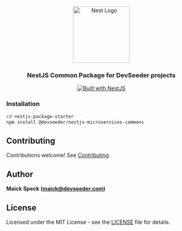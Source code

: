 <h1 align="center"></h1>

<div align="center">
  <a href="http://nestjs.com/" target="_blank">
    <img src="https://nestjs.com/img/logo_text.svg" width="150" alt="Nest Logo" />
  </a>
</div>

<h3 align="center">NestJS Common Package for DevSeeder projects</h3>

<div align="center">
  <a href="https://nestjs.com" target="_blank">
    <img src="https://img.shields.io/badge/built%20with-NestJs-red.svg" alt="Built with NestJS">
  </a>
</div>

### Installation

```bash
cd nestjs-package-starter
npm install @devseeder/nestjs-microservices-commons
```

## Contributing

Contributions welcome! See [Contributing](CONTRIBUTING.md).

## Author

**Maick Speck (maick@devseeder.com)**

## License

Licensed under the MIT License - see the [LICENSE](LICENSE) file for details.
